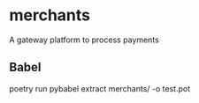 # merchants

A gateway platform to process payments

## Babel

poetry run pybabel extract merchants/ -o test.pot

